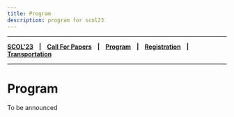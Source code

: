 ```yaml
---
title: Program
description: program for scol23
---
```


---

**[SCOL'23][scol23] ‎ ‎ ‎ | ‎ ‎ ‎ [Call For Papers][cfp] ‎ ‎ ‎ | ‎ ‎ ‎ [Program][prog] ‎ ‎ ‎ | ‎ ‎ ‎ [Registration][reg] ‎ ‎ ‎ | ‎ ‎ ‎ [Transportation][tp]**

---

# Program

To be announced

[prog]: /scol/23/program
[tp]: /scol/23/transportation
[reg]: /scol/23/registration
[scol23]: /scol/23
[cfp]: /scol/23/callforpapers
